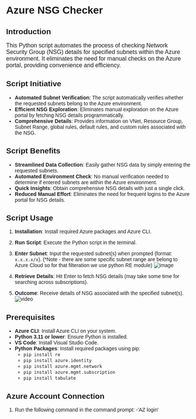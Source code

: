 <div style="font-family: Arial, sans-serif;">

# Azure NSG Checker

## Introduction

<p style="font-size: 16px;">This Python script automates the process of checking Network Security Group (NSG) details for specified subnets within the Azure environment. It eliminates the need for manual checks on the Azure portal, providing convenience and efficiency.</p>

## Script Initiative

- **Automated Subnet Verification**: The script automatically verifies whether the requested subnets belong to the Azure environment.
- **Efficient NSG Exploration**: Eliminates manual exploration on the Azure portal by fetching NSG details programmatically.
- **Comprehensive Details**: Provides information on VNet, Resource Group, Subnet Range, global rules, default rules, and custom rules associated with the NSG.

## Script Benefits

- **Streamlined Data Collection**: Easily gather NSG data by simply entering the requested subnets.
- **Automated Environment Check**: No manual verification needed to determine if entered subnets are within the Azure environment.
- **Quick Insights**: Obtain comprehensive NSG details with just a single click.
- **Reduced Manual Effort**: Eliminates the need for frequent logins to the Azure portal for NSG details.

## Script Usage

1. **Installation**: Install required Azure packages and Azure CLI.
2. **Run Script**: Execute the Python script in the terminal.
3. **Enter Subnet**: Input the requested subnet(s) when prompted (format: `x.x.x.x/x`).
    (*Note - there are some specific subnet range are belong to Azure Cloud so for that filteration we use python RE module)
    ![image](https://github.com/kaustubhparab71/kvp-pendharkar/assets/33633535/1fd0b419-4437-4bdb-8c48-f8f4006d1eea)
   
5. **Retrieve Details**: Hit Enter to fetch NSG details (may take some time for searching across subscriptions).
6. **Outcome**: Receive details of NSG associated with the specified subnet(s).
   ![video](https://github.com/kaustubhparab71/kvp-pendharkar/assets/33633535/543ce3d4-9186-4668-9e6f-548a563db771)

## Prerequisites

- **Azure CLI**: Install Azure CLI on your system.
- **Python 3.11 or lower**: Ensure Python is installed.
- **VS Code**: Install Visual Studio Code.
- **Python Packages**: Install required packages using pip:
  - `pip install re`
  - `pip install azure.identity`
  - `pip install azure.mgmt.network`
  - `pip install azure.mgmt.subscription`
  - `pip install tabulate`

## Azure Account Connection

1. Run the following command in the command prompt:
 -'AZ login'
